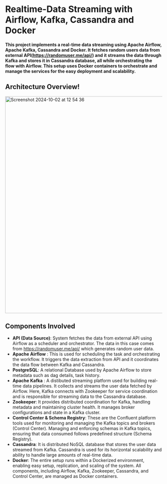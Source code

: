 # Realtime-Data Streaming with Airflow, Kafka, Cassandra and Docker

#### This project implements a real-time data streaming using Apache Airflow, Apache Kafka, Cassandra and Docker. It fetches random users data from external API(https://randomuser.me/api/) and it streams the data through Kafka and stores it in Cassandra database, all while orchestrating the flow with Airflow. This setup uses Docker containers to orchestrate and manage the services for the easy deployment and scalability.

## Architecture Overview!

<img width="694" alt="Screenshot 2024-10-02 at 12 54 36" src="https://github.com/user-attachments/assets/66cbd74e-d560-415f-9401-6108977c408e">

## Components Involved

- **API (Data Source)**: System fetches the data from external API using Airflow as a scheduler and orchestrator. The data in this case comes from https://randomuser.me/api/ which generates random user data.
- **Apache Airflow** : This is used for scheduling the task and orchestrating the workflow. It triggers the data extraction from API and it coordinates the data flow between Kafka and Cassandra.
- **PostgreSQL**: A relational Database used by Apache Airflow to store metadata such as dag details, task history.
- **Apache Kafka** : A distibuted streaming platform used for building real-time data pipelines. It collects and streams the user data fetched by Airflow. Here, Kafka connects with Zookeeper for service coordination and is responsible for streaming data to the Cassandra database.
- **Zookeeper**: It provides distributed coordination for Kafka, handling metadata and maintaining cluster health. It manages broker configurations and state in a Kafka cluster.
- **Control Center & Schema Registry**: These are the Confluent platform tools used for monitoring and managing the Kafka topics and brokers (Control Center). Managing and enforcing schemas in Kafka topics, ensuring that data consumed follows predefined structure (Schema Registry).
- **Cassandra**: It is distributed NoSQL database that stores the user data streamed from Kafka. Cassandra is used for its horizontal scalability and ability to handle large amounts of real-time data.
- **Docker**: The entire setup runs within a Dockerized environment, enabling easy setup, replication, and scaling of the system. All components, including Airflow, Kafka, Zookeeper, Cassandra, and Control Center, are managed as Docker containers.



